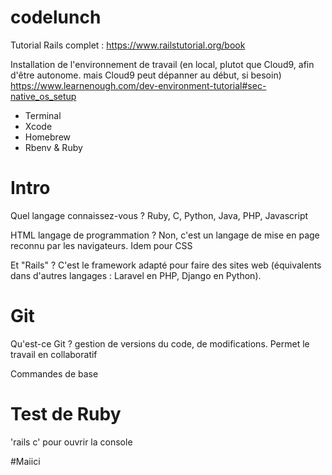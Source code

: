 # codelunch

Tutorial Rails complet : https://www.railstutorial.org/book

Installation de l'environnement de travail (en local, plutot que Cloud9, afin d'être autonome. mais Cloud9 peut dépanner au début, si besoin) https://www.learnenough.com/dev-environment-tutorial#sec-native_os_setup
- Terminal
- Xcode
- Homebrew
- Rbenv & Ruby

# Intro

Quel langage connaissez-vous ? Ruby, C, Python, Java, PHP, Javascript

HTML langage de programmation ? Non, c'est un langage de mise en page reconnu par les navigateurs. Idem pour CSS

Et "Rails" ? C'est le framework adapté pour faire des sites web (équivalents dans d'autres langages : Laravel en PHP, Django en Python).

# Git
Qu'est-ce Git ? gestion de versions du code, de modifications. Permet le travail en collaboratif

Commandes de base


# Test de Ruby

'rails c' pour ouvrir la console

#Maiici